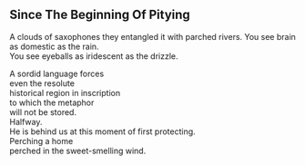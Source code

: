 Since The Beginning Of Pitying
------------------------------
A clouds of saxophones they entangled it with parched rivers. You see brain as domestic as the rain.  
You see eyeballs as iridescent as the drizzle.  
  
A sordid language forces  
even the resolute  
historical region in inscription  
to which the metaphor  
will not be stored.  
Halfway.  
He is behind us at this moment of first protecting.  
Perching a home  
perched in the sweet-smelling wind.  

